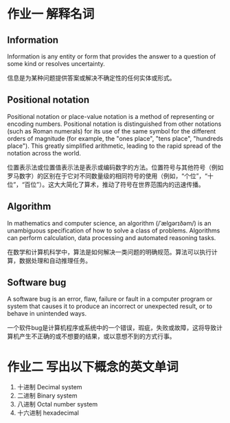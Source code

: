 # 作业一 解释名词
## Information
Information is any entity or form that provides the answer to a question of some kind or resolves uncertainty. 

信息是为某种问题提供答案或解决不确定性的任何实体或形式。
## Positional notation
Positional notation or place-value notation is a method of representing or encoding numbers. Positional notation is distinguished from other notations (such as Roman numerals) for its use of the same symbol for the different orders of magnitude (for example, the "ones place", "tens place", "hundreds place"). This greatly simplified arithmetic, leading to the rapid spread of the notation across the world.

位置表示法或位置值表示法是表示或编码数字的方法。位置符号与其他符号（例如罗马数字）的区别在于它对不同数量级的相同符号的使用（例如，“个位”，“十位”，“百位”）。这大大简化了算术，推动了符号在世界范围内的迅速传播。
## Algorithm
In mathematics and computer science, an algorithm (/ˈælɡərɪðəm/) is an unambiguous specification of how to solve a class of problems. Algorithms can perform calculation, data processing and automated reasoning tasks.

在数学和计算机科学中，算法是如何解决一类问题的明确规范。算法可以执行计算，数据处理和自动推理任务。

## Software bug
A software bug is an error, flaw, failure or fault in a computer program or system that causes it to produce an incorrect or unexpected result, or to behave in unintended ways. 

一个软件bug是计算机程序或系统中的一个错误，瑕疵，失败或故障，这将导致计算机产生不正确的或不想要的结果，或以意想不到的方式行事。
# 作业二 写出以下概念的英文单词
1) 十进制  Decimal system
2) 二进制  Binary system
3) 八进制  Octal number system
4) 十六进制 hexadecimal 